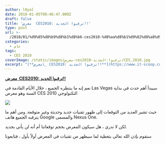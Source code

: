 ```yaml
---
author: l0yal
date: 2010-01-05T08:46:47.000Z
draft: false
title: 'معرض  CES2010: ترقبوا الجديد!!'
type: post
url: >-
  /2010/01/%d9%85%d8%b9%d8%b1%d8%b6-ces2010-%d8%aa%d8%b1%d9%82%d8%a8%d9%88%d8%a7-%d8%a7%d9%84%d8%ac%d8%af%d9%8a%d8%af/
categories:
  - عام
tags:
  - CES 2010
coverImage: /static/images/معرض-ces2010-ترقبوا-الجديد/CES_2010.jpg
excerpt: "[**معرض\_ CES2010: ترقبوا الجديد!!**](https://www.it-scoop.com/2010/01/%d9%85%d8%b9%d8%b1%d8%b6-ces2010-%d8%aa%d8%b1%d9%82%d8%a8%d9%88%d8%a7-%d8%a7%d9%84%d8%ac%d8%af%d9%8a%d8%af/)\n\nنعم إنه ما ينتظره الجميع ، خلال الأيام القادمة في Las Vegas سيبدأ أهم حدث في بداية السنة وهو معرض CES 2010 التكنولوجي\n\n\n\nحيث تشير العديد من التوقعات إلى ظهور تقنيات جديد وحديثة وغير متوقعة. ومن أهم ما"
---
```

[**معرض  CES2010: ترقبوا الجديد!!**](https://www.it-scoop.com/2010/01/%d9%85%d8%b9%d8%b1%d8%b6-ces2010-%d8%aa%d8%b1%d9%82%d8%a8%d9%88%d8%a7-%d8%a7%d9%84%d8%ac%d8%af%d9%8a%d8%af/)

نعم إنه ما ينتظره الجميع ، خلال الأيام القادمة في Las Vegas سيبدأ أهم حدث في بداية السنة وهو معرض CES 2010 التكنولوجي

![](/static/images/معرض-ces2010-ترقبوا-الجديد/CES\_2010.jpg)

حيث تشير العديد من التوقعات إلى ظهور تقنيات جديد وحديثة وغير متوقعة. ومن أهم ما يترقبه الجميع هاتف Google والمسمى Nexus One.

لكن لا ندري ، هل سيكون المعرض بحجم توقعاتنا أم أنه لن يأتي بجديد.

سنقوم بإذن الله تعالى بتغطية لما سيظهر من تقنيات في المعرض أولاً بأول ، فتابعونا
